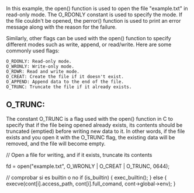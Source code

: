 In this example, the open() function is used to open the file "example.txt" in read-only mode. The O_RDONLY constant is used to specify the mode. If the file couldn't be opened, the perror() function is used to print an error message along with the reason for the failure.

Similarly, other flags can be used with the open() function to specify different modes such as write, append, or read/write. Here are some commonly used flags:

    O_RDONLY: Read-only mode.
    O_WRONLY: Write-only mode.
    O_RDWR: Read and write mode.
    O_CREAT: Create the file if it doesn't exist.
    O_APPEND: Append data to the end of the file.
    O_TRUNC: Truncate the file if it already exists.


O_TRUNC:
--------
The constant O_TRUNC is a flag used with the open() function in C to specify that if the file being opened already exists, its contents should be truncated (emptied) before writing new data to it. In other words, if the file exists and you open it with the O_TRUNC flag, the existing data will be removed, and the file will become empty.

// Open a file for writing, and if it exists, truncate its contents

fd = open("example.txt", O_WRONLY | O_CREAT | O_TRUNC, 0644);


// comprobar si es builtin o no
                if (is_builtin)
                {
                    exec_builtin();
                }
                else
                {
                    execve(cont[i].access_path, cont[i].full_comand, cont->global->env);
                }